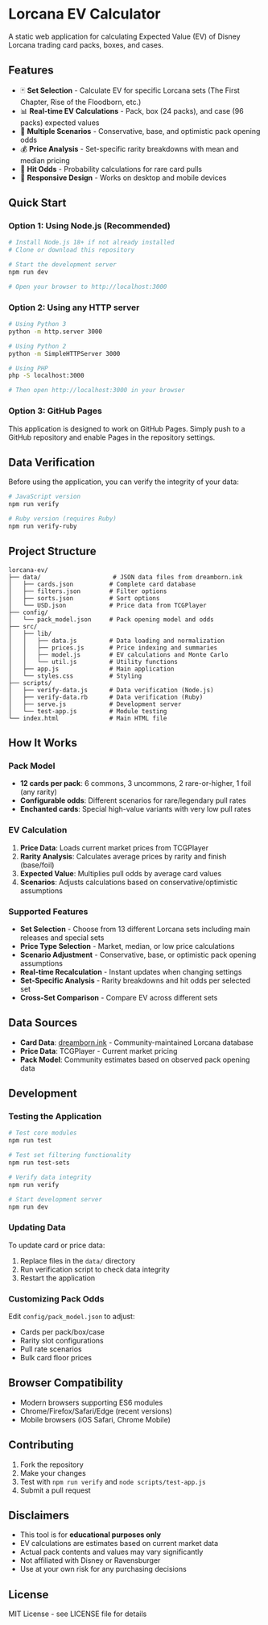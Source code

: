 # Lorcana EV Calculator

A static web application for calculating Expected Value (EV) of Disney Lorcana trading card packs, boxes, and cases.

## Features

- 🃏 **Set Selection** - Calculate EV for specific Lorcana sets (The First Chapter, Rise of the Floodborn, etc.)
- 📊 **Real-time EV Calculations** - Pack, box (24 packs), and case (96 packs) expected values
- 🎯 **Multiple Scenarios** - Conservative, base, and optimistic pack opening odds
- 💰 **Price Analysis** - Set-specific rarity breakdowns with mean and median pricing
- 🎲 **Hit Odds** - Probability calculations for rare card pulls
- 📱 **Responsive Design** - Works on desktop and mobile devices

## Quick Start

### Option 1: Using Node.js (Recommended)

```bash
# Install Node.js 18+ if not already installed
# Clone or download this repository

# Start the development server
npm run dev

# Open your browser to http://localhost:3000
```

### Option 2: Using any HTTP server

```bash
# Using Python 3
python -m http.server 3000

# Using Python 2
python -m SimpleHTTPServer 3000

# Using PHP
php -S localhost:3000

# Then open http://localhost:3000 in your browser
```

### Option 3: GitHub Pages

This application is designed to work on GitHub Pages. Simply push to a GitHub repository and enable Pages in the repository settings.

## Data Verification

Before using the application, you can verify the integrity of your data:

```bash
# JavaScript version
npm run verify

# Ruby version (requires Ruby)
npm run verify-ruby
```

## Project Structure

```
lorcana-ev/
├── data/                    # JSON data files from dreamborn.ink
│   ├── cards.json          # Complete card database
│   ├── filters.json        # Filter options  
│   ├── sorts.json          # Sort options
│   └── USD.json            # Price data from TCGPlayer
├── config/
│   └── pack_model.json     # Pack opening model and odds
├── src/
│   ├── lib/
│   │   ├── data.js         # Data loading and normalization
│   │   ├── prices.js       # Price indexing and summaries  
│   │   ├── model.js        # EV calculations and Monte Carlo
│   │   └── util.js         # Utility functions
│   ├── app.js              # Main application
│   └── styles.css          # Styling
├── scripts/
│   ├── verify-data.js      # Data verification (Node.js)
│   ├── verify-data.rb      # Data verification (Ruby)
│   ├── serve.js            # Development server
│   └── test-app.js         # Module testing
└── index.html              # Main HTML file
```

## How It Works

### Pack Model
- **12 cards per pack**: 6 commons, 3 uncommons, 2 rare-or-higher, 1 foil (any rarity)
- **Configurable odds**: Different scenarios for rare/legendary pull rates
- **Enchanted cards**: Special high-value variants with very low pull rates

### EV Calculation
1. **Price Data**: Loads current market prices from TCGPlayer
2. **Rarity Analysis**: Calculates average prices by rarity and finish (base/foil)
3. **Expected Value**: Multiplies pull odds by average card values
4. **Scenarios**: Adjusts calculations based on conservative/optimistic assumptions

### Supported Features
- **Set Selection** - Choose from 13 different Lorcana sets including main releases and special sets
- **Price Type Selection** - Market, median, or low price calculations
- **Scenario Adjustment** - Conservative, base, or optimistic pack opening assumptions
- **Real-time Recalculation** - Instant updates when changing settings
- **Set-Specific Analysis** - Rarity breakdowns and hit odds per selected set
- **Cross-Set Comparison** - Compare EV across different sets

## Data Sources

- **Card Data**: [dreamborn.ink](https://dreamborn.ink) - Community-maintained Lorcana database
- **Price Data**: TCGPlayer - Current market pricing
- **Pack Model**: Community estimates based on observed pack opening data

## Development

### Testing the Application
```bash
# Test core modules
npm run test

# Test set filtering functionality  
npm run test-sets

# Verify data integrity
npm run verify

# Start development server
npm run dev
```

### Updating Data
To update card or price data:
1. Replace files in the `data/` directory
2. Run verification script to check data integrity
3. Restart the application

### Customizing Pack Odds
Edit `config/pack_model.json` to adjust:
- Cards per pack/box/case
- Rarity slot configurations  
- Pull rate scenarios
- Bulk card floor prices

## Browser Compatibility

- Modern browsers supporting ES6 modules
- Chrome/Firefox/Safari/Edge (recent versions)
- Mobile browsers (iOS Safari, Chrome Mobile)

## Contributing

1. Fork the repository
2. Make your changes
3. Test with `npm run verify` and `node scripts/test-app.js`
4. Submit a pull request

## Disclaimers

- This tool is for **educational purposes only**
- EV calculations are estimates based on current market data
- Actual pack contents and values may vary significantly
- Not affiliated with Disney or Ravensburger
- Use at your own risk for any purchasing decisions

## License

MIT License - see LICENSE file for details